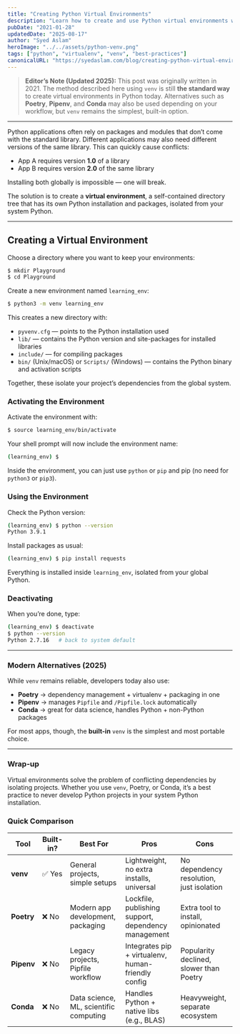 ```yaml
---
title: "Creating Python Virtual Environments"
description: "Learn how to create and use Python virtual environments with venv to isolate dependencies and manage multiple projects cleanly."
pubDate: "2021-01-28"
updatedDate: "2025-08-17"
author: "Syed Aslam"
heroImage: "../../assets/python-venv.png"
tags: ["python", "virtualenv", "venv", "best-practices"]
canonicalURL: "https://syedaslam.com/blog/creating-python-virtual-environments/"
---
```


> **Editor’s Note (Updated 2025):**
> This post was originally written in 2021. The method described here using `venv` is still **the standard way** to create virtual environments in Python today.
> Alternatives such as **Poetry**, **Pipenv**, and **Conda** may also be used depending on your workflow, but `venv` remains the simplest, built-in option.

---

Python applications often rely on packages and modules that don’t come with the standard library. Different applications may also need different versions of the same library. This can quickly cause conflicts:

- App A requires version **1.0** of a library
- App B requires version **2.0** of the same library

Installing both globally is impossible — one will break.

The solution is to create a **virtual environment**, a self-contained directory tree that has its own Python installation and packages, isolated from your system Python.

---

## Creating a Virtual Environment

Choose a directory where you want to keep your environments:

```bash
$ mkdir Playground
$ cd Playground
```

Create a new environment named `learning_env`:

```bash
$ python3 -m venv learning_env
```

This creates a new directory with:

- `pyvenv.cfg` — points to the Python installation used
- `lib/` — contains the Python version and site-packages for installed libraries
- `include/` — for compiling packages
- `bin/` (Unix/macOS) or `Scripts/` (Windows) — contains the Python binary and activation scripts

Together, these isolate your project’s dependencies from the global system.

### Activating the Environment

Activate the environment with:

```bash
$ source learning_env/bin/activate
```

Your shell prompt will now include the environment name:

```bash
(learning_env) $
```

Inside the environment, you can just use `python` or `pip` and pip (no need for `python3` or `pip3`).

### Using the Environment

Check the Python version:

```bash
(learning_env) $ python --version
Python 3.9.1
```

Install packages as usual:

```bash
(learning_env) $ pip install requests
```

Everything is installed inside `learning_env`, isolated from your global Python.

### Deactivating

When you’re done, type:

```bash
(learning_env) $ deactivate
$ python --version
Python 2.7.16   # back to system default
```

---

### Modern Alternatives (2025)

While `venv` remains reliable, developers today also use:

- **Poetry** → dependency management + virtualenv + packaging in one
- **Pipenv** → manages `Pipfile` and `/Pipfile.lock` automatically
- **Conda** → great for data science, handles Python + non-Python packages

For most apps, though, the **built-in** `venv` is the simplest and most portable choice.

---

### Wrap-up

Virtual environments solve the problem of conflicting dependencies by isolating projects. Whether you use `venv`, Poetry, or Conda, it’s a best practice to never develop Python projects in your system Python installation.

### Quick Comparison

| Tool       | Built-in? | Best For                               | Pros                                                | Cons                                     |
| ---------- | --------- | -------------------------------------- | --------------------------------------------------- | ---------------------------------------- |
| **venv**   | ✅ Yes    | General projects, simple setups        | Lightweight, no extra installs, universal           | No dependency resolution, just isolation |
| **Poetry** | ❌ No     | Modern app development, packaging      | Lockfile, publishing support, dependency management | Extra tool to install, opinionated       |
| **Pipenv** | ❌ No     | Legacy projects, Pipfile workflow      | Integrates pip + virtualenv, human-friendly config  | Popularity declined, slower than Poetry  |
| **Conda**  | ❌ No     | Data science, ML, scientific computing | Handles Python + native libs (e.g., BLAS)           | Heavyweight, separate ecosystem          |

